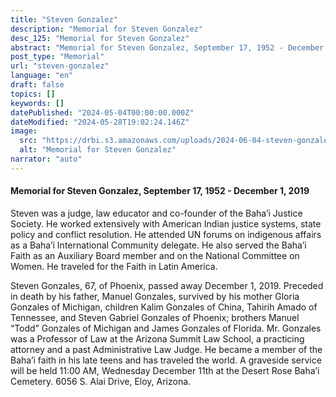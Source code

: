 ```yaml
---
title: "Steven Gonzalez"
description: "Memorial for Steven Gonzalez"
desc_125: "Memorial for Steven Gonzalez"
abstract: "Memorial for Steven Gonzalez, September 17, 1952 - December 1, 2019"
post_type: "Memorial"
url: "steven-gonzalez"
language: "en"
draft: false
topics: []
keywords: []
datePublished: "2024-05-04T00:00:00.000Z"
dateModified: "2024-05-28T19:02:24.146Z"
image:
  src: "https://drbi.s3.amazonaws.com/uploads/2024-06-04-steven-gonzalez/gonzalez-stevenjpg"
  alt: "Memorial for Steven Gonzalez"
narrator: "auto"
---
```


#### Memorial for Steven Gonzalez, September 17, 1952 - December 1, 2019

Steven was a judge, law educator and co-founder of the Baha’i Justice Society. He worked extensively with American Indian justice systems, state policy and conflict resolution. He attended UN forums on indigenous affairs as a Baha’i International Community delegate. He also served the Baha’i Faith as an Auxiliary Board member and on the National Committee on Women. He traveled for the Faith in Latin America.  

Steven Gonzales, 67, of Phoenix, passed away December 1, 2019. Preceded in death by his father, Manuel Gonzales, survived by his mother Gloria Gonzales of Michigan, children Kalim Gonzales of China, Tahirih Amado of Tennessee, and Steven Gabriel Gonzales of Phoenix; brothers Manuel “Todd” Gonzales of Michigan and James Gonzales of Florida. Mr. Gonzales was a Professor of Law at the Arizona Summit Law School, a practicing attorney and a past Administrative Law Judge. He became a member of the Baha’i faith in his late teens and has traveled the world. A graveside service will be held 11:00 AM, Wednesday December 11th at the Desert Rose Baha’i Cemetery. 6056 S. Alai Drive, Eloy, Arizona.


